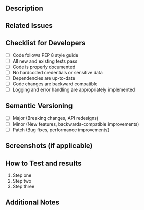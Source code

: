 ## Description
<!-- Provide a short description of your changes -->

## Related Issues
<!-- Link to any related issues (e.g. Fixes #123, Closes #456) -->

## Checklist for Developers
- [ ] Code follows PEP 8 style guide
- [ ] All new and existing tests pass
- [ ] Code is properly documented
- [ ] No hardcoded credentials or sensitive data
- [ ] Dependencies are up-to-date
- [ ] Code changes are backward compatible
- [ ] Logging and error handling are appropriately implemented

## Semantic Versioning
<!-- Select the type of version change -->
- [ ] Major (Breaking changes, API redesigns)
- [ ] Minor (New features, backwards-compatible improvements)
- [ ] Patch (Bug fixes, performance improvements)

## Screenshots (if applicable)
<!-- Attach screenshots or GIFs to showcase the changes -->

## How to Test and results
<!-- Provide steps to test your changes -->

1. Step one
2. Step two
3. Step three

## Additional Notes
<!-- Add any other context or information that reviewers might find useful -->
